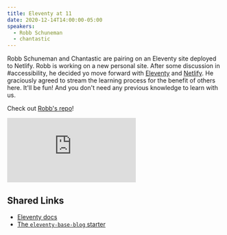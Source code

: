 ```yaml
---
title: Eleventy at 11
date: 2020-12-14T14:00:00-05:00
speakers:
  - Robb Schuneman
  - chantastic
---
```


Robb Schuneman and Chantastic are pairing on an Eleventy site deployed to Netlify.
Robb is working on a new personal site. After some discussion in #accessibility, he decided yo move forward with [Eleventy](https://www.11ty.dev/) and [Netlify](https://www.netlify.com/).
He graciously agreed to stream the learning process for the benefit of others here.
It'll be fun! And you don't need any previous knowledge to learn with us.

Check out [Robb's repo](https://github.com/chalkeater/robb-shoes)!

<div data-responsive-youtube--container>
<iframe src="https://www.youtube.com/embed/zOM4RvrHUe8" frameborder="0" allow="accelerometer; autoplay; clipboard-write; encrypted-media; gyroscope; picture-in-picture" allowfullscreen></iframe>
</div>

## Shared Links

- [Eleventy docs](https://11ty.dev/docs/)
- [The `eleventy-base-blog` starter](https://github.com/11ty/eleventy-base-blog)
